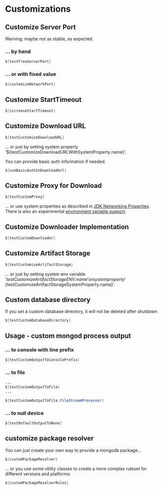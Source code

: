 # Customizations

## Customize Server Port

Warning: maybe not as stable, as expected.

### ... by hand
```java
${testFreeServerPort}
```

### ... or with fixed value
```java
${customizeNetworkPort}
```

## Customize StartTimeout

```java
${increaseStartTimeout}
```

## Customize Download URL

```java
${testCustomizeDownloadURL}
```

... or just by setting system property '${testCustomizeDownloadURLWithSystemProperty.name}'.

You can provide basic auth information if needed:

```java
${useBasicAuthInDownloadUrl}
``` 

## Customize Proxy for Download

```java
${testCustomProxy}
```

... or use system properties as described in [JDK Networking Properties](https://docs.oracle.com/javase/8/docs/api/java/net/doc-files/net-properties.html).
There is also an experimental [environment variable support](https://github.com/flapdoodle-oss/de.flapdoodle.java8/blob/master/docs/URLConnections.md#enable-env-variable-httpproxy-detection).

## Customize Downloader Implementation
```java
${testCustomDownloader}
```

## Customize Artifact Storage
```java
${testCustomizeArtifactStorage}
```

... or just by setting system env variable '${testCustomizeArtifactStorageENV.name}' or system property '${testCustomizeArtifactStorageSystemProperty.name}'. 

## Custom database directory

If you set a custom database directory, it will not be deleted after shutdown
```java
${testCustomDatabaseDirectory}
```

## Usage - custom mongod process output

### ... to console with line prefix
```java
${testCustomOutputToConsolePrefix}
```

### ... to file
```java
...
${testCustomOutputToFile}
...
```

```java
${testCustomOutputToFile.FileStreamProcessor}
```

### ... to null device
```java
${testDefaultOutputToNone}
```

## customize package resolver
                                      
You can just create your own way to provide a mongodb package...

```java
${customPackageResolver}
```

... or you use some utility classes to create a more complex ruleset for different versions and platforms:

```java
${customPackageResolverRules}
```
